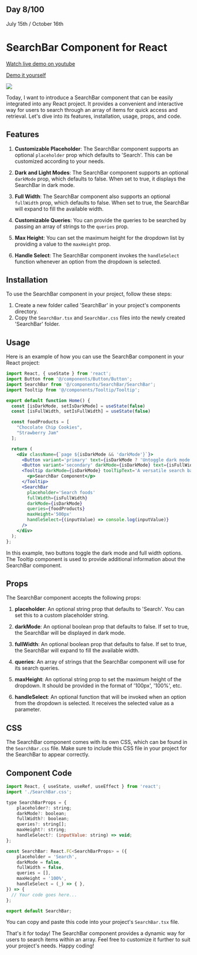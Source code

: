 ## Day 8/100

July 15th / October 16th

#  SearchBar Component for React 
<a href="https://www.youtube.com/watch?v=eiwNHE6AiKk" target="_blank">Watch live demo on youtube</a>

<a href="https://100daysofcomponents.netlify.app/searchBar" target="_blank">Demo it yourself</a>

<a href="https://www.youtube.com/watch?v=eiwNHE6AiKk" target="_blank"><img src="https://cdn.discordapp.com/attachments/715319623637270638/1130155494800101476/image.png"/></a> 


Today, I want to introduce a SearchBar component that can be easily integrated into any React project. It provides a convenient and interactive way for users to search through an array of items for quick access and retrieval. Let's dive into its features, installation, usage, props, and code.

## Features

1. **Customizable Placeholder**: The SearchBar component supports an optional `placeholder` prop which defaults to 'Search'. This can be customized according to your needs.

2. **Dark and Light Modes**: The SearchBar component supports an optional `darkMode` prop, which defaults to false. When set to true, it displays the SearchBar in dark mode.

3. **Full Width**: The SearchBar component also supports an optional `fullWidth` prop, which defaults to false. When set to true, the SearchBar will expand to fill the available width.

4. **Customizable Queries**: You can provide the queries to be searched by passing an array of strings to the `queries` prop.

5. **Max Height**:  You can set the maximum height for the dropdown list by providing a value to the `maxHeight` prop.

6. **Handle Select**:  The SearchBar component invokes the `handleSelect` function whenever an option from the dropdown is selected.

## Installation 

To use the SearchBar component in your project, follow these steps:

1. Create a new folder called 'SearchBar' in your project's components directory.
2. Copy the `SearchBar.tsx` and `SearchBar.css` files into the newly created 'SearchBar' folder.

## Usage 

Here is an example of how you can use the SearchBar component in your React project:

```jsx 
import React, { useState } from 'react';
import Button from '@/components/Button/Button';
import SearchBar from '@/components/SearchBar/SearchBar';
import Tooltip from '@/components/Tooltip/Tooltip';

export default function Home() {
  const [isDarkMode, setIsDarkMode] = useState(false)
  const [isFullWidth, setIsFullWidth] = useState(false)

  const foodProducts = [
    "Chocolate Chip Cookies",
    "Strawberry Jam"
  ];

  return (
    <div className={`page ${isDarkMode && 'darkMode'}`}>
      <Button variant='primary' text={isDarkMode ? 'Untoggle dark mode' : 'Toggle dark mode'} handleClick={async () => setIsDarkMode(!isDarkMode)} />
      <Button variant='secondary' darkMode={isDarkMode} text={isFullWidth ? 'Untoggle full width' : 'Toggle full width'} handleClick={async () => setIsFullWidth(!isFullWidth)} />
      <Tooltip darkMode={isDarkMode} toolTipText='A versatile search bar allowing users to efficiently search through an array of items for quick access and retrieval.'>
        <p>SearchBar Component</p>
      </Tooltip>
      <SearchBar
        placeholder='Search foods'
        fullWidth={isFullWidth}
        darkMode={isDarkMode}
        queries={foodProducts}
        maxHeight='500px'
        handleSelect={(inputValue) => console.log(inputValue)}
      />
    </div>
  );
};

```
In this example, two buttons toggle the dark mode and full width options. The Tooltip component is used to provide additional information about the SearchBar component.

## Props

The  SearchBar component accepts the following props:

1. **placeholder**: An optional string prop that defaults to 'Search'. You can set this to a custom placeholder string.

2. **darkMode**: An optional boolean prop that defaults to false. If set to true, the SearchBar will be displayed in dark mode.

3. **fullWidth**: An optional boolean prop that defaults to false. If set to true, the SearchBar will expand to fill the available width.
4. **queries**: An array of strings that the SearchBar component will use for its search queries.
5. **maxHeight**: An optional string prop to set the maximum height of the dropdown. It should be provided in the format of '100px', '100%', etc.
6. **handleSelect**: An optional function that will be invoked when an option from the dropdown is selected. It receives the selected value as a parameter.

## CSS 

The SearchBar component comes with its own CSS, which can be found in the `SearchBar.css` file. Make sure to include this CSS file in your project for the SearchBar to appear correctly.

## Component Code 

```jsx
import React, { useState, useRef, useEffect } from 'react';
import './SearchBar.css';

type SearchBarProps = {
    placeholder?: string;
    darkMode?: boolean;
    fullWidth?: boolean;
    queries?: string[];
    maxHeight?: string;
    handleSelect?: (inputValue: string) => void;
};

const SearchBar: React.FC<SearchBarProps> = ({
    placeholder = 'Search',
    darkMode = false,
    fullWidth = false,
    queries = [],
    maxHeight = '100%',
    handleSelect = (_) => { },
}) => {
  // Your code goes here...
};

export default SearchBar;

```

You can copy and paste this code into your project's `SearchBar.tsx` file.

That's it for today! The SearchBar component provides a dynamic way for users to search items within an array. Feel free to customize it further to suit your project's needs. Happy coding!